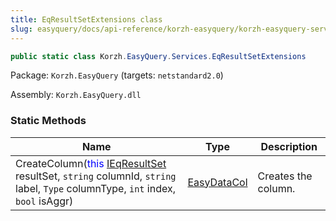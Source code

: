 ```yaml
---
title: EqResultSetExtensions class
slug: easyquery/docs/api-reference/korzh-easyquery/korzh-easyquery-services-namespace/eqresultsetextensions-class
---
```



```csharp
public static class Korzh.EasyQuery.Services.EqResultSetExtensions

```
Package: `Korzh.EasyQuery` (targets: `netstandard2.0`)

Assembly: `Korzh.EasyQuery.dll`

### Static Methods

| Name | Type | Description | 
| --- | --- | --- | 
| CreateColumn(<span style='color: blue'>this</span> [IEqResultSet](/api-reference/korzh-easyquery/korzh-easyquery-services-namespace/ieqresultset-interface) resultSet, `string` columnId, `string` label, `Type` columnType, `int` index, `bool` isAggr) | [EasyDataCol](/api-reference/easydata-core/easydata-namespace/easydatacol-class) | Creates the column. |